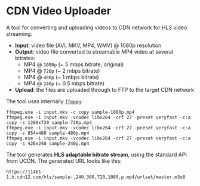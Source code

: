 # CDN Video Uploader

A tool for converting and uploading videos to CDN network for HLS video streaming.
  - **Input**: video file (AVI, MKV, MP4, WMV) @ 1080p resolution
  - **Output**: video file converted to streamable MP4 video at several bitrates: 
    - MP4 @ `1080p` (~ 5 mbps bitrate, original)
    - MP4 @ `720p` (~ 2 mbps bitrate)
    - MP4 @ `480p` (~ 1 mbps bitrate)
    - MP4 @ `240p` (~ 0.5 mbps bitrate)
  - **Upload**: the files are uploaded through to FTP to the target CDN network

The tool uses internally [`ffmpeg`](https://ffmpeg.org):
```
ffmpeg.exe -i input.mkv -c copy sample-1080p.mp4
ffmpeg.exe -i input.mkv -vcodec libx264 -crf 27 -preset veryfast -c:a copy -s 1280x720 sample-720p.mp4
ffmpeg.exe -i input.mkv -vcodec libx264 -crf 27 -preset veryfast -c:a copy -s 854x480 sample-480p.mp4
ffmpeg.exe -i input.mkv -vcodec libx264 -crf 27 -preset veryfast -c:a copy -s 426x240 sample-240p.mp4
```

The tool generates **HLS adaptable bitrate stream**, using the standard API from UCDN.
The generated URL looks like this:
```
https://11461-1.b.cdn12.com/hls/sample-,240,360,720,1080,p.mp4/urlset/master.m3u8
```
